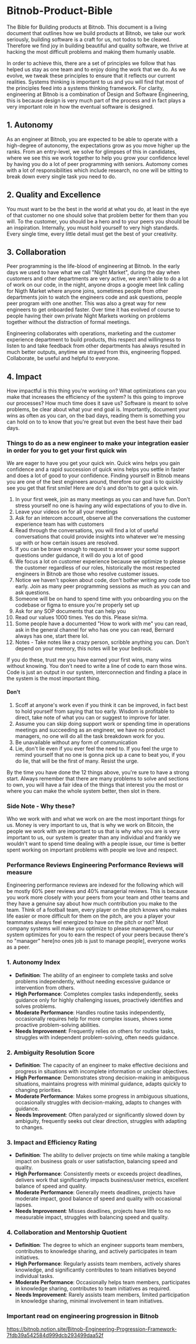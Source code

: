 # Bitnob-Product-Bible
The Bible for Building products at Bitnob. 
This document is a living document that outlines how we build products at Bitnob, we take our work seriously, building software is a craft for us, not todos to be cleared. Therefore we find joy in building beautiful and quality software, we thrive at hacking the most difficult problems and making them humanly usable. 

In order to achieve this, there are a set of principles we follow that has helped us stay as one team and to enjoy doing the work that we do. As we evolve, we tweak these principles to ensure that it reflects our current realities. Systems thinking is important to us and you will find that most of the principles feed into a systems thinking framework. For clarity, engineering at Bitnob is a combination of Design and Software Engineering, this is because design is very much part of the process and in fact plays a very important role in how the eventual software is designed. 

## 1. Autonomy 
As an engineer at Bitnob, you are expected to be able to operate with a high-degree of autonomy, the expectations grow as you move higher up the ranks. From an entry-level, we solve for glimpses of this in candidates, where we see this we work together to help you grow your confidence level by having you do a lot of peer programming with seniors. Automony comes with a lot of responsibilities which include research, no one will be sitting to break down every single task you need to do. 

## 2. Quality and Excellence
You must want to be the best in the world at what you do, at least in the eye of that customer no one should solve that problem better for them than you will. To the customer, you should be a hero and to your peers you should be an inspiration. Internally, you must hold yourself to very high standards. Every single time, every little detail must get the best of your creativity. 

## 3. Collaboration
Peer programming is the life-blood of engineering at Bitnob. In the early days we used to have what we call "Night Market", during the day when customers and other departments are very active, we aren't able to do a lot of work on our code, in the night, anyone drops a google meet link calling for Nigth Market where anyone joins, sometimes people from other departments join to watch the engineers code and ask questions, people peer program with one another. This was also a great way for new engineers to get onboarded faster. Over time it has evolved of course to people having their own private Night Markets working on problems together without the distraction of formal meetings. 

Engineering collaborates with operations, marketing and the customer experience department to build products, this respect and willingness to listen to and take feedback from other departments has always resulted in much better outputs, anytime we strayed from this, engineering flopped. Collaborate, be useful and helpful to everyone.

## 4. Impact
How impactful is this thing you're working on? What optimizations can you make that increases the efficiency of the system? Is this going to improve our processes? How much time does it save us? Software is meant to solve problems, be clear about what your end goal is. Importantly, document your wins as often as you can, on the bad days, reading them is something 
you can hold on to to know that you're great but even the best have their bad days. 


### Things to do as a new engineer to make your integration easier in order for you to get your first quick win

We are eager to have you get your quick win. Quick wins helps you gain confidence and a rapid succession of quick wins helps you settle in faster and does a lot of good to your confidence. Finding yourself in Bitnob means you are one of the best engineers around, therefore our goal is to quickly see you get that first smile!
Here are do's and don'ts to get a quick win.

1. In your first week, join as many meetings as you can and have fun. Don't stress yourself no one is having any wild expectations of you to dive in.
2. Leave your videos on for all your meetings
3. Ask for an intercom account, observe all the conversations the customer experience team has with customers
4. Read through the conversations, you will find a lot of useful conversations that could provide insights into whatever we're messing up with or how certain issues are resolved.
5. If you can be brave enough to request to answer your some support questions under guidance, it will do you a lot of good
6. We focus a lot on customer experience because we optimize to please the customer regardless of our roles, historically the most respected engineers in Bitnob are those who resolve customer issues.
7. Notice we haven't spoken about code, don't bother writing any code too early. Join as many peer programming sessions as much as you can and ask questions.
8. Someone will be on hand to spend time with you onboarding you on the codebase or figma to ensure you're properly set up
9. Ask for any SOP documents that can help you
10. Read our values 1000 times. Yes do this. Please sir/ma.
11. Some people have a documented "How to work with me" you can read, ask in the general channel for who has one you can read, Bernard always has one, start there lol.
12. Notes - Take notes like a crazy person, scribble anything you can. Don't depend on your memory, this notes will be your bedrock. 

If you do these, trust me you have earned your first wins, many wins without knowing. You don't need to write a line of code to earn those wins. Code is just an output in our system, interconnection and finding a place in the system is the most important thing.

#### Don't
1. Scoff at anyone's work even if you think it can be improved, in fact best to hold yourself from saying that too early. Wisdom is profitable to direct, take note of what you can or suggest to improve for later.
2. Assume you can skip doing support work or spending time in operations meetings and succeeding as an engineer, we have no product managers, no one will do all the task breakdown work for you.
3. Be unavailable without any form of communication
4. Lie, don't lie even if you ever feel the need to. If you feel the urge to remind yourself that no one is gonna pick up a cane to beat you, if you do lie, that will be the first of many. Resist the urge.

By the time you have done the 12 things above, you're sure to have a strong start. Always remember that there are many problems to solve and sections to own, you will have a fair idea of the things that interest you the most or where you can make the whole system better, then slot in there. 

### Side Note - Why these?
Who we work with and what we work on are the most important things for us. Money is very important to us, that is why we work on Bitcoin, the people we work with are important to us that is why who you are is very important to us, our system is greater than any individual and frankly we wouldn't want to spend time dealing with a people issue, our time is better spent working on important problems with people we love and respect.

### Performance Reviews Engineering Performance Reviews will measure 

Engineering performance reviews are indexed for the following which will be mostly 60% peer reviews and 40% managerial reviews. This is because you work more closely with your peers from your team and other teams and they have a genuine say about how much contribution you make to the team. Think of a football team, every player on the pitch knows who makes life easier or more difficult for them on the pitch, are you a player your teammates always feel energized to have on the pitch or not? 
Most company systems will make you optimize to please management, our system optimizes for you to earn the respect of your peers because there's no "manager" here[no ones job is just to manage people], everyone works as a peer.

### **1. Autonomy Index**

- **Definition**: The ability of an engineer to complete tasks and solve problems independently, without needing excessive guidance or intervention from others.
- **High Performance**: Completes complex tasks independently, seeks guidance only for highly challenging issues, proactively identifies and solves problems.
- **Moderate Performance**: Handles routine tasks independently, occasionally requires help for more complex issues, shows some proactive problem-solving abilities.
- **Needs Improvement**: Frequently relies on others for routine tasks, struggles with independent problem-solving, often needs guidance.

### **2. Ambiguity Resolution Score**

- **Definition**: The capacity of an engineer to make effective decisions and progress in situations with incomplete information or unclear objectives.
- **High Performance**: Demonstrates strong decision-making in ambiguous situations, maintains progress with minimal guidance, adapts quickly to changing priorities.
- **Moderate Performance**: Makes some progress in ambiguous situations, occasionally struggles with decision-making, adapts to changes with guidance.
- **Needs Improvement**: Often paralyzed or significantly slowed down by ambiguity, frequently seeks out clear direction, struggles with adapting to changes.

### **3. Impact and Efficiency Rating**

- **Definition**: The ability to deliver projects on time while making a tangible impact on business goals or user satisfaction, balancing speed and quality.
- **High Performance**: Consistently meets or exceeds project deadlines, delivers work that significantly impacts business/user metrics, excellent balance of speed and quality.
- **Moderate Performance**: Generally meets deadlines, projects have moderate impact, good balance of speed and quality with occasional lapses.
- **Needs Improvement**: Misses deadlines, projects have little to no measurable impact, struggles with balancing speed and quality.

### **4. Collaboration and Mentorship Quotient**

- **Definition**: The degree to which an engineer supports team members, contributes to knowledge sharing, and actively participates in team initiatives.
- **High Performance**: Regularly assists team members, actively shares knowledge, and significantly contributes to team initiatives beyond individual tasks.
- **Moderate Performance**: Occasionally helps team members, participates in knowledge sharing, contributes to team initiatives as required.
- **Needs Improvement**: Rarely assists team members, limited participation in knowledge sharing, minimal involvement in team initiatives.

### Important read on engineering progression in Bitnob 
https://bitnob.notion.site/Bitnob-Engineering-Progression-Framework-7fdb39a542584d999dcb293499daa52f 


